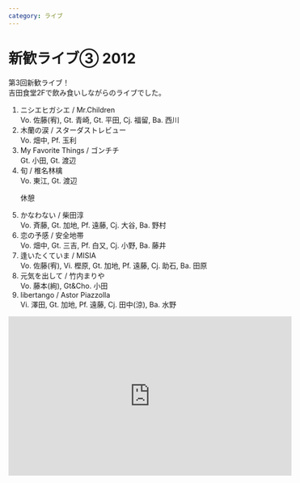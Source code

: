 ```yaml
---
category: ライブ
---
```

# 新歓ライブ③ 2012

<p>
	第3回新歓ライブ！<br />
	吉田食堂2Fで飲み食いしながらのライブでした。
</p>
<ol class="live">
	<li>ニシエヒガシエ / Mr.Children<br />Vo. 佐藤(宥), Gt. 青崎, Gt. 平田, Cj. 福留, Ba. 西川</li>
	<li>木蘭の涙 / スターダストレビュー<br />Vo. 畑中, Pf. 玉利</li>
	<li>My Favorite Things / ゴンチチ<br />Gt. 小田, Gt. 渡辺</li>
	<li>旬 / 椎名林檎<br />Vo. 東江, Gt. 渡辺</li>
	<p>休憩</p>
	<li>かなわない / 柴田淳<br />Vo. 斉藤, Gt. 加地, Pf. 遠藤, Cj. 大谷, Ba. 野村</li>
	<li>恋の予感 / 安全地帯<br />Vo. 畑中, Gt. 三吉, Pf. 白又, Cj. 小野, Ba. 藤井</li>
	<li>逢いたくていま / MISIA<br />Vo. 佐藤(宥), Vi. 樫原, Gt. 加地, Pf. 遠藤, Cj. 助石, Ba. 田原</li>
	<li>元気を出して / 竹内まりや<br />Vo. 藤本(絢), Gt&Cho. 小田</li>
	<li>libertango / Astor Piazzolla<br />Vi. 澤田, Gt. 加地, Pf. 遠藤, Cj. 田中(涼), Ba. 水野</li>
</ol>
<iframe width="560" height="315" src="http://www.youtube.com/embed/videoseries?list=PLAE306192FD725784&amp;hl=ja_JP" frameborder="0" allowfullscreen></iframe>